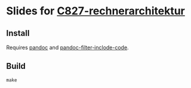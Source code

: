 # Slides for [C827-rechnerarchitektur](https://github.com/herrmanno/C827-rechnerarchitektur)

## Install

Requires [pandoc][pandoc] and [pandoc-filter-inclode-code][pandoc-filter-include-code].

## Build

```
make
```

[pandoc]: https://pandoc.org
[pandoc-filter-include-code]: https://github.com/owickstrom/pandoc-include-code
